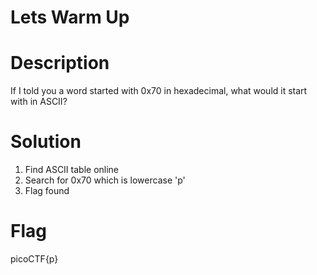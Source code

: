 # Lets Warm Up
# Description
If I told you a word started with 0x70 in hexadecimal, what would it start with in ASCII?

# Solution
1. Find ASCII table online
2. Search for 0x70 which is lowercase 'p'
3. Flag found

# Flag
picoCTF{p}
